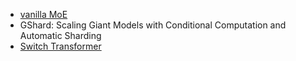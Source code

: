 
- [vanilla MoE](vanilla_moe.md)  
- GShard: Scaling Giant Models with Conditional Computation and Automatic Sharding  
- [Switch Transformer](switch_transformer.md)